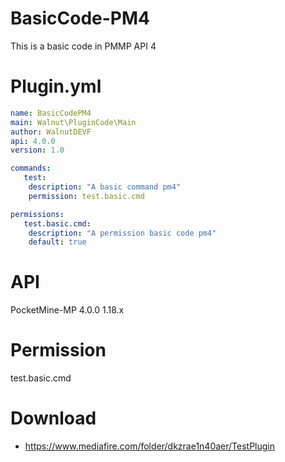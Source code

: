 # BasicCode-PM4
This is a basic code in PMMP API 4
 
# Plugin.yml

```yml
name: BasicCodePM4
main: Walnut\PluginCode\Main
author: WalnutDEVF
api: 4.0.0
version: 1.0

commands:
   test:
    description: "A basic command pm4"
    permission: test.basic.cmd

permissions:
   test.basic.cmd:
    description: "A permission basic code pm4"
    default: true
```

# API 
PocketMine-MP 4.0.0
1.18.x

# Permission
test.basic.cmd

# Download
- https://www.mediafire.com/folder/dkzrae1n40aer/TestPlugin
